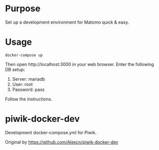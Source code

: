 # Purpose

Set up a development environment for Matomo quick & easy.

# Usage

```
docker-compose up
```

Then open http://localhost:3000 in your web browser. Enter the following DB setup:

1. Server: mariadb
1. User: root
1. Password: pass

Follow the instructions.

# piwik-docker-dev
Development docker-compose.yml for Piwik.

Original by https://github.com/Alexcn/piwik-docker-dev

